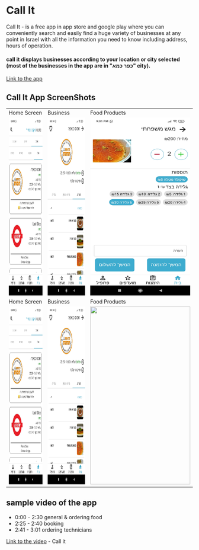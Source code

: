 # Call It

Call It - is a free app in app store and google play where you can conveniently search and easily find a huge variety of businesses at any point in Israel with all the information you need to know including address, hours of operation.

#### call it displays businesses according to your location or city selected (most of the businesses in the app are in "כפר כמא" city).

[Link to the app](http://callit.co.il/?fbclid=IwAR3aHOYiHHyjjsqgcli0h6U7tzSoum9pxF4K_O26wra5FA-pZGX9gmm8MKg)

## Call It App ScreenShots 
<table>
  <tr>
    <td>Home Screen</td>
     <td>Business</td>
     <td>Food Products</td>
  </tr>
  <tr>
    <td><img src="images/Call It Home.jpg" width=270 height=480></td>
    <td><img src="images/Call It Business.jpg" width=270 height=480></td>
    <td><img src="images/Call It Product.jpg" width=270 height=480></td>
  </tr>
    <tr>
    <td>Home Screen</td>
     <td>Business</td>
     <td>Food Products</td>
  </tr>
  <tr>
    <td><img src="images/Call It Home.jpg" width=270 height=480></td>
    <td><img src="images/Call It Business.jpg" width=270 height=480></td>
    <td><img src="images/Call It Prodcut.jpg" width=270 height=480></td>
  </tr>
 </table>

## sample video of the app
* 0:00 - 2:30 general & ordering food 
* 2:25 - 2:40 booking
* 2:41 - 3:01 ordering technicians

[Link to the video](https://drive.google.com/file/d/1GaexF0SGokLMPjNhClK0tLZ9JsONcyGZ/view?usp=sharing) - Call it

